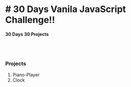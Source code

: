 <h1># 30 Days Vanila JavaScript Challenge!!</h1>
<h4>30 Days 30 Projects</h4>
<br><br>
<h3>Projects</h3>
<ol type="1">
    <li>Piano-Player</li>
    <li>Clock</li>
   
  </ol>
